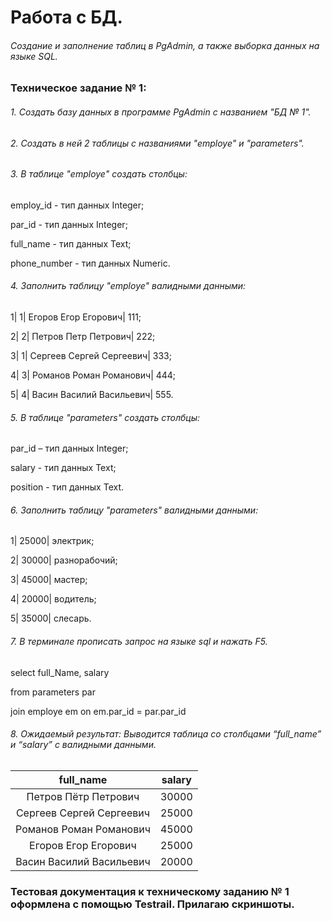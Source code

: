 # Работа с БД.
###### Создание и заполнение таблиц в PgAdmin, а также выборка данных на языке SQL. 

### Техническое задание № 1:
	
 ###### 1. Создать базу данных в программе PgAdmin с названием "БД № 1". 
	
 ###### 2. Создать в ней 2 таблицы с названиями "employe" и "parameters".
	
 ###### 3. В таблице "employe"  создать столбцы:
  
 employ_id - тип данных Integer;
  
 par_id - тип данных Integer;
  
 full_name - тип данных Text;
  
 phone_number - тип данных Numeric.

 ###### 4. Заполнить таблицу "employe" валидными данными:
	
1| 1| Егоров Егор Егорович| 111;

2| 2| Петров Петр Петрович| 222;

3| 1| Сергеев Сергей Сергеевич| 333;

4| 3| Романов Роман Романович| 444;

5| 4| Васин Василий Васильевич| 555. 

###### 5. В таблице "parameters"  создать столбцы:
 
par_id – тип данных Integer; 

salary - тип данных Text;

position - тип данных Text.

###### 6. Заполнить таблицу "parameters" валидными данными:

1| 25000| электрик; 

2| 30000| разнорабочий;

3| 45000| мастер;

4| 20000| водитель;

5| 35000| слесарь.

###### 7. В терминале прописать запрос на языке sql и нажать F5.

select full_Name, salary

from parameters par

join employe em on em.par_id = par.par_id

###### 8. Ожидаемый результат: Выводится таблица со столбцами “full_name” и “salary” с валидными данными.

| full_name | salary  | 
| :---:   | :-: | 
| Петров Пётр Петрович | 30000 | 
| Сергеев Сергей Сергеевич | 25000 | 
| Романов Роман Романович | 45000 |
| Егоров Егор Егорович | 25000 | 
| Васин Василий Васильевич | 20000 |


### Тестовая документация к техническому заданию № 1 оформлена с помощью Testrail. Прилагаю скриншоты.
